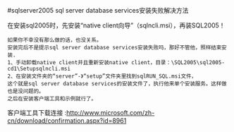 #sqlserver2005 sql server database services安装失败解决方法

在安装sql2005时，先安装“native client向导”（sqlncli.msi），再装SQL2005！

    如果你不幸没有那么做的话，也没关系。
    安装完后不是提示sql server database services安装失败吗，那好不管他，照样结束安装.
    1、手动卸载native client并且重新安装native client，目录：\SQL2005\sql2005-cd1\Setupsqlncli.msi
    2、在安装文件夹的“server”-》“setup”文件夹里找到sqlRUN_SQL.msi文件，
    这个就是sql server database services的安装文件了，执行他来单个安装服务。这样做也是没问题的。
    之后在安装客户端工具和示例就行了。

客户端工具下载连接 :http://www.microsoft.com/zh-cn/download/confirmation.aspx?id=8961 
